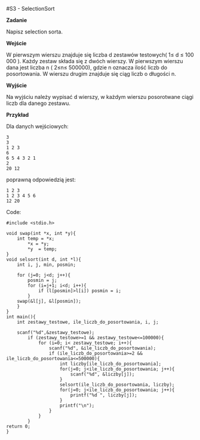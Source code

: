 #S3 - SelectionSort

**Zadanie**

Napisz selection sorta.

**Wejście**

W pierwszym wierszu znajduje się liczba d zestawów testowych( 1≤ d ≤ 100 000 ). Każdy zestaw składa się z dwóch wierszy. W pierwszym wierszu dana jest liczba n ( 2≤n≤ 500000), gdzie n oznacza ilość liczb do posortowania. W wierszu drugim znajduje się ciąg liczb o długości n.

**Wyjście**

Na wyjściu należy wypisać d wierszy, w każdym wierszu posorotwane ciągi liczb dla danego zestawu.

**Przykład**

Dla danych wejściowych:

    3
    3
    1 2 3
    6
    6 5 4 3 2 1
    2
    20 12

poprawną odpowiedzią jest:

    1 2 3
    1 2 3 4 5 6
    12 20

Code:

    #include <stdio.h>

    void swap(int *x, int *y){
        int temp = *x;
            *x = *y;
            *y  = temp;
    }
    void selsort(int d, int *l){
        int i, j, min, posmin;

        for (j=0; j<d; j++){
            posmin = j;
            for (i=j+1; i<d; i++){
                if (l[posmin]>l[i]) posmin = i;
            }
        swap(&l[j], &l[posmin]);
        }
    }
    int main(){
        int zestawy_testowe, ile_liczb_do_posortowania, i, j;

        scanf("%d",&zestawy_testowe);
            if (zestawy_testowe>=1 && zestawy_testowe<=100000){
                for (i=0; i< zestawy_testowe; i++){
                    scanf("%d", &ile_liczb_do_posortowania);
                    if (ile_liczb_do_posortowania>=2 && ile_liczb_do_posortowania<=500000){
                        int liczby[ile_liczb_do_posortowania];
                        for(j=0; j<ile_liczb_do_posortowania; j++){
                            scanf("%d", &liczby[j]);
                        }
                        selsort(ile_liczb_do_posortowania, liczby);
                        for(j=0; j<ile_liczb_do_posortowania; j++){
                            printf("%d ", liczby[j]);
                        }
                        printf("\n");
                    }
                }
            }
    return 0;
    }
